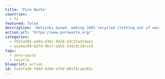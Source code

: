 ```yaml
---
title: 'Pure Waste'
countries:
  - fi
featured: false
description: 'Helsinki based, making 100% recycled clothing out of waste materials.'
action_url: 'https://www.purewaste.org/'
categories:
  - f92ca585-ad4d-43bc-9430-43c2fad14aa1
  - a1a4ac88-627d-4bc7-a5b5-d3dcdc10cc43
tags:
  - zero-waste
  - recycle
blueprint: action
id: 3ce5fad6-f89d-43b0-a7b0-001f6cae281c
---
```

